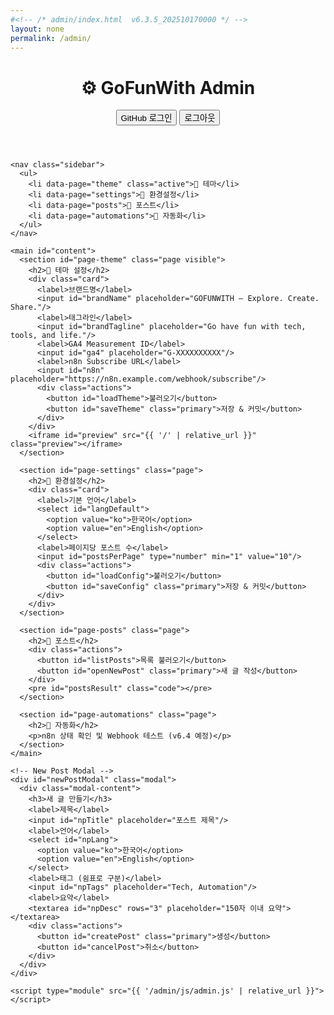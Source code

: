 ```yaml
---
#<!-- /* admin/index.html  v6.3.5_202510170000 */ -->
layout: none
permalink: /admin/
---
```

<!doctype html>
<html lang="ko">
  <head>
    <meta charset="utf-8"/>
    <meta name="viewport" content="width=device-width,initial-scale=1"/>
    <title>GoFunWith Admin</title>
    <link rel="stylesheet" href="{{ '/admin/css/admin.css' | relative_url }}">
  </head>
  <body>
    <header class="admin-header">
      <h1>⚙️ GoFunWith Admin</h1>
      <div class="spacer"></div>
      <button id="loginBtn">GitHub 로그인</button>
      <button id="logoutBtn" class="secondary">로그아웃</button>
    </header>

    <nav class="sidebar">
      <ul>
        <li data-page="theme" class="active">🎨 테마</li>
        <li data-page="settings">🔧 환경설정</li>
        <li data-page="posts">📝 포스트</li>
        <li data-page="automations">🤖 자동화</li>
      </ul>
    </nav>

    <main id="content">
      <section id="page-theme" class="page visible">
        <h2>🎨 테마 설정</h2>
        <div class="card">
          <label>브랜드명</label>
          <input id="brandName" placeholder="GOFUNWITH – Explore. Create. Share."/>
          <label>태그라인</label>
          <input id="brandTagline" placeholder="Go have fun with tech, tools, and life."/>
          <label>GA4 Measurement ID</label>
          <input id="ga4" placeholder="G-XXXXXXXXXX"/>
          <label>n8n Subscribe URL</label>
          <input id="n8n" placeholder="https://n8n.example.com/webhook/subscribe"/>
          <div class="actions">
            <button id="loadTheme">불러오기</button>
            <button id="saveTheme" class="primary">저장 & 커밋</button>
          </div>
        </div>
        <iframe id="preview" src="{{ '/' | relative_url }}" class="preview"></iframe>
      </section>

      <section id="page-settings" class="page">
        <h2>🔧 환경설정</h2>
        <div class="card">
          <label>기본 언어</label>
          <select id="langDefault">
            <option value="ko">한국어</option>
            <option value="en">English</option>
          </select>
          <label>페이지당 포스트 수</label>
          <input id="postsPerPage" type="number" min="1" value="10"/>
          <div class="actions">
            <button id="loadConfig">불러오기</button>
            <button id="saveConfig" class="primary">저장 & 커밋</button>
          </div>
        </div>
      </section>

      <section id="page-posts" class="page">
        <h2>📝 포스트</h2>
        <div class="actions">
          <button id="listPosts">목록 불러오기</button>
          <button id="openNewPost" class="primary">새 글 작성</button>
        </div>
        <pre id="postsResult" class="code"></pre>
      </section>

      <section id="page-automations" class="page">
        <h2>🤖 자동화</h2>
        <p>n8n 상태 확인 및 Webhook 테스트 (v6.4 예정)</p>
      </section>
    </main>

    <!-- New Post Modal -->
    <div id="newPostModal" class="modal">
      <div class="modal-content">
        <h3>새 글 만들기</h3>
        <label>제목</label>
        <input id="npTitle" placeholder="포스트 제목"/>
        <label>언어</label>
        <select id="npLang">
          <option value="ko">한국어</option>
          <option value="en">English</option>
        </select>
        <label>태그 (쉼표로 구분)</label>
        <input id="npTags" placeholder="Tech, Automation"/>
        <label>요약</label>
        <textarea id="npDesc" rows="3" placeholder="150자 이내 요약"></textarea>
        <div class="actions">
          <button id="createPost" class="primary">생성</button>
          <button id="cancelPost">취소</button>
        </div>
      </div>
    </div>

    <script type="module" src="{{ '/admin/js/admin.js' | relative_url }}"></script>
  </body>
</html>
